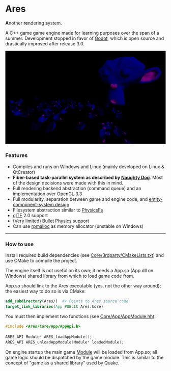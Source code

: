 # Ares
**A**nother **re**ndering **s**ystem.

A C++ game game engine made for learning purposes over the span of a summer.
Development stopped in favor of [Godot](https://godotengine.com),
which is open source and drastically improved after release 3.0.

![Demo](Docs/Screenshots/Demo.png)

### Features
- Compiles and runs on Windows and Linux (mainly developed on Linux & QtCreator)
- **Fiber-based task-parallel system as described by
  [Naughty Dog](https://www.gdcvault.com/play/1022186/Parallelizing-the-Naughty-Dog-Engine)**.
  Most of the design decisions were made with this in mind.
- Full rendering backend abstraction (command queue) and an implementation over OpenGL 3.3
- Full modularity, separation between game and engine code, and
  [entity-component-system design](https://github.com/skypjack/entt)
- Filesystem abstraction similar to [PhysicsFs](https://icculus.org/physfs/)
- [glTF](https://www.khronos.org/gltf/LTF) 2.0 support
- (Very limited) [Bullet Physics](https://github.com/bulletphysics/bullet3) support
- Can use [rpmalloc](https://github.com/rampantpixels/rpmalloc) as memory allocator
  (unstable on Windows)

* * * * *
### How to use
Install required build dependencies (see [Core/3rdparty/CMakeLists.txt](Core/3rdparty/CMakeLists.txt))
and use CMake to compile the project.

The engine itself is not useful on its own; it needs a App.so (App.dll on Windows)
shared library from which to load game code from.

App.so should link to the Ares executable (yes, not the other way around);
the easiest way to do so is via CMake:
```cmake
add_subdirectory(Ares/)  #< Points to Ares source code
target_link_libraries(App PUBLIC Ares.Core)
```

You must then implement two functions (see [Core/App/AppModule.hh](Core/App/AppModule.hh)):
```cxx
#include <Ares/Core/App/AppApi.h>

ARES_API Module* ARES_loadAppModule();
ARES_API ARES_unloadAppModule(Module* loadedModule);
```
On engine startup the main game [Module](Core/Module/Module.hh) will be loaded
from App.so; all game logic should be dispatched by the game module.
This is similar to the concept of "game as a shared library" used by Quake.

